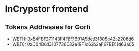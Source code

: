 # InCrypstor frontend

## Tokens Addresses for Gorli

-   WETH: 0xB4FBF271143F4FBf7B91A5ded31805e42b2208d6
-   WBTC: 0xC04B0d3107736C32e19F1c62b2aF67BE61d63a05
